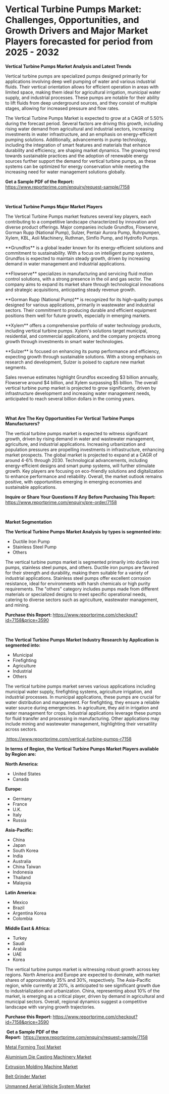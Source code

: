 <p><h1>Vertical Turbine Pumps Market: Challenges, Opportunities, and Growth Drivers and Major Market Players forecasted for period from 2025 - 2032</h1></p><p><strong>Vertical Turbine Pumps Market Analysis and Latest Trends</strong></p>
<p><p>Vertical turbine pumps are specialized pumps designed primarily for applications involving deep well pumping of water and various industrial fluids. Their vertical orientation allows for efficient operation in areas with limited space, making them ideal for agricultural irrigation, municipal water supply, and industrial processes. These pumps are notable for their ability to lift fluids from deep underground sources, and they consist of multiple stages, allowing for increased pressure and flow rates.</p><p>The Vertical Turbine Pumps Market is expected to grow at a CAGR of 5.50% during the forecast period. Several factors are driving this growth, including rising water demand from agricultural and industrial sectors, increasing investments in water infrastructure, and an emphasis on energy-efficient pumping solutions. Additionally, advancements in pump technology, including the integration of smart features and materials that enhance durability and efficiency, are shaping market dynamics. The growing trend towards sustainable practices and the adoption of renewable energy sources further support the demand for vertical turbine pumps, as these systems can be optimized for energy conservation while meeting the increasing need for water management solutions globally.</p></p>
<p><strong>Get a Sample PDF of the Report:&nbsp;</strong> <a href="https://www.reportprime.com/enquiry/request-sample/7158?utm_campaign=31&utm_medium=2&utm_source=Github&utm_content=ia&utm_term=19032025&utm_id=vertical-turbine-pumps">https://www.reportprime.com/enquiry/request-sample/7158</a></p>
<p>&nbsp;</p>
<p><strong>Vertical Turbine Pumps Major Market Players</strong></p>
<p><p>The Vertical Turbine Pumps market features several key players, each contributing to a competitive landscape characterized by innovation and diverse product offerings. Major companies include Grundfos, Flowserve, Gorman Rupp (National Pump), Sulzer, Pentair Aurora Pump, Ruhrpumpen, Xylem, KBL, Aoli Machinery, Ruthman, Simflo Pump, and Hydroflo Pumps.</p><p>**Grundfos** is a global leader known for its energy-efficient solutions and commitment to sustainability. With a focus on intelligent pump systems, Grundfos is expected to maintain steady growth, driven by increasing demand in water management and industrial applications.</p><p>**Flowserve** specializes in manufacturing and servicing fluid motion control solutions, with a strong presence in the oil and gas sector. The company aims to expand its market share through technological innovations and strategic acquisitions, anticipating steady revenue growth.</p><p>**Gorman Rupp (National Pump)** is recognized for its high-quality pumps designed for various applications, primarily in wastewater and industrial sectors. Their commitment to producing durable and efficient equipment positions them well for future growth, especially in emerging markets.</p><p>**Xylem** offers a comprehensive portfolio of water technology products, including vertical turbine pumps. Xylem's solutions target municipal, residential, and commercial applications, and the company projects strong growth through investments in smart water technologies.</p><p>**Sulzer** is focused on enhancing its pump performance and efficiency, expecting growth through sustainable solutions. With a strong emphasis on research and development, Sulzer is poised to capture new market segments.</p><p>Sales revenue estimates highlight Grundfos exceeding $3 billion annually, Flowserve around $4 billion, and Xylem surpassing $5 billion. The overall vertical turbine pump market is projected to grow significantly, driven by infrastructure development and increasing water management needs, anticipated to reach several billion dollars in the coming years.</p></p>
<p>&nbsp;</p>
<p><strong>What Are The Key Opportunities For Vertical Turbine Pumps Manufacturers?</strong></p>
<p><p>The vertical turbine pumps market is expected to witness significant growth, driven by rising demand in water and wastewater management, agriculture, and industrial applications. Increasing urbanization and population pressures are propelling investments in infrastructure, enhancing market prospects. The global market is projected to expand at a CAGR of around 4-6% through 2030. Technological advancements, including energy-efficient designs and smart pump systems, will further stimulate growth. Key players are focusing on eco-friendly solutions and digitalization to enhance performance and reliability. Overall, the market outlook remains positive, with opportunities emerging in emerging economies and sustainable applications.</p></p>
<p><strong>Inquire or Share Your Questions If Any Before Purchasing This Report:</strong> <a href="https://www.reportprime.com/enquiry/pre-order/7158?utm_campaign=31&utm_medium=2&utm_source=Github&utm_content=ia&utm_term=19032025&utm_id=vertical-turbine-pumps">https://www.reportprime.com/enquiry/pre-order/7158</a></p>
<p>&nbsp;</p>
<p><strong>Market Segmentation</strong></p>
<p><strong>The Vertical Turbine Pumps Market Analysis by types is segmented into:</strong></p>
<p><ul><li>Ductile Iron Pump</li><li>Stainless Steel Pump</li><li>Others</li></ul></p>
<p><p>The vertical turbine pumps market is segmented primarily into ductile iron pumps, stainless steel pumps, and others. Ductile iron pumps are favored for their strength and durability, making them suitable for a variety of industrial applications. Stainless steel pumps offer excellent corrosion resistance, ideal for environments with harsh chemicals or high purity requirements. The "others" category includes pumps made from different materials or specialized designs to meet specific operational needs, catering to diverse sectors such as agriculture, wastewater management, and mining.</p></p>
<p><strong>Purchase this Report:&nbsp;</strong><a href="https://www.reportprime.com/checkout?id=7158&price=3590&utm_campaign=31&utm_medium=2&utm_source=Github&utm_content=ia&utm_term=19032025&utm_id=vertical-turbine-pumps">https://www.reportprime.com/checkout?id=7158&price=3590</a></p>
<p>&nbsp;</p>
<p><strong>The Vertical Turbine Pumps Market Industry Research by Application is segmented into:</strong></p>
<p><ul><li>Municipal</li><li>Firefighting</li><li>Agriculture</li><li>Industrial</li><li>Others</li></ul></p>
<p><p>The vertical turbine pumps market serves various applications including municipal water supply, firefighting systems, agriculture irrigation, and industrial processes. In municipal applications, these pumps are crucial for water distribution and management. For firefighting, they ensure a reliable water source during emergencies. In agriculture, they aid in irrigation and water management for crops. Industrial applications leverage these pumps for fluid transfer and processing in manufacturing. Other applications may include mining and wastewater management, highlighting their versatility across sectors.</p></p>
<p><a href="https://www.reportprime.com/vertical-turbine-pumps-r7158?utm_campaign=31&utm_medium=2&utm_source=Github&utm_content=ia&utm_term=19032025&utm_id=vertical-turbine-pumps">&nbsp;https://www.reportprime.com/vertical-turbine-pumps-r7158</a></p>
<p><strong>In terms of Region, the Vertical Turbine Pumps Market Players available by Region are:</strong></p>
<p>
    <p> <strong> North America: </strong>
        <ul>
            <li>United States</li>
            <li>Canada</li>
        </ul>
        </p> 
    <p> <strong> Europe: </strong>
        <ul>
            <li>Germany</li>
            <li>France</li>
            <li>U.K.</li>
            <li>Italy</li>
            <li>Russia</li>
        </ul>
        </p> 
    <p> <strong> Asia-Pacific: </strong>
        <ul>
            <li>China</li>
            <li>Japan</li>
            <li>South Korea</li>
            <li>India</li>
            <li>Australia</li>
            <li>China Taiwan</li>
            <li>Indonesia</li>
            <li>Thailand</li>
            <li>Malaysia</li>
        </ul>
        </p> 
    <p> <strong> Latin America: </strong>
        <ul>
            <li>Mexico</li>
            <li>Brazil</li>
            <li>Argentina Korea</li>
            <li>Colombia</li>
        </ul>
        </p> 
    <p> <strong> Middle East & Africa: </strong>
        <ul>
            <li>Turkey</li>
            <li>Saudi</li>
            <li>Arabia</li>
            <li>UAE</li>
            <li>Korea</li>
        </ul>
    </p>
    </p>
<p><p>The vertical turbine pumps market is witnessing robust growth across key regions. North America and Europe are expected to dominate, with market shares of approximately 35% and 30%, respectively. The Asia-Pacific region, while currently at 20%, is anticipated to see significant growth due to industrialization and urbanization. China, representing about 10% of the market, is emerging as a critical player, driven by demand in agricultural and municipal sectors. Overall, regional dynamics suggest a competitive landscape with varying growth trajectories.</p></p>
<p><strong>Purchase this Report: </strong><a href="https://www.reportprime.com/checkout?id=7158&price=3590&utm_campaign=31&utm_medium=2&utm_source=Github&utm_content=ia&utm_term=19032025&utm_id=vertical-turbine-pumps">https://www.reportprime.com/checkout?id=7158&price=3590</a></p>
<p>&nbsp;<strong>Get a Sample PDF of the Report:&nbsp;&nbsp;</strong><a href="https://www.reportprime.com/enquiry/request-sample/7158?utm_campaign=31&utm_medium=2&utm_source=Github&utm_content=ia&utm_term=19032025&utm_id=vertical-turbine-pumps">https://www.reportprime.com/enquiry/request-sample/7158</a></p>
<p><strong></strong></p>
<p><p><a href="https://github.com/alefermeivys/Market-Research-Report-List-1/blob/main/metal-forming-tool-market.md?utm_campaign=31&utm_medium=2&utm_source=Github&utm_content=ia&utm_term=19032025&utm_id=vertical-turbine-pumps">Metal Forming Tool Market</a></p><p><a href="https://github.com/toghojbeinta/Market-Research-Report-List-1/blob/main/aluminium-die-casting-machinery-market.md?utm_campaign=31&utm_medium=2&utm_source=Github&utm_content=ia&utm_term=19032025&utm_id=vertical-turbine-pumps">Aluminium Die Casting Machinery Market</a></p><p><a href="https://github.com/spehnluenaru/Market-Research-Report-List-1/blob/main/extrusion-molding-machine-market.md?utm_campaign=31&utm_medium=2&utm_source=Github&utm_content=ia&utm_term=19032025&utm_id=vertical-turbine-pumps">Extrusion Molding Machine Market</a></p><p><a href="https://github.com/kluviabolofo/Market-Research-Report-List-1/blob/main/belt-grinder-market.md?utm_campaign=31&utm_medium=2&utm_source=Github&utm_content=ia&utm_term=19032025&utm_id=vertical-turbine-pumps">Belt Grinder Market</a></p><p><a href="https://github.com/jaspartatin/Market-Research-Report-List-1/blob/main/unmanned-aerial-vehicle-system-market.md?utm_campaign=31&utm_medium=2&utm_source=Github&utm_content=ia&utm_term=19032025&utm_id=vertical-turbine-pumps">Unmanned Aerial Vehicle System Market</a></p></p>